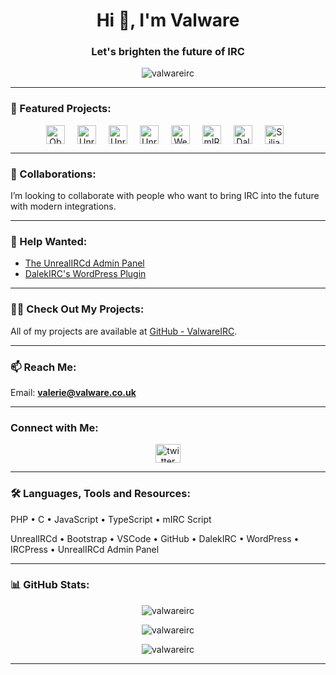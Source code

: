 <h1 align="center">Hi 👋, I'm Valware</h1>
<h3 align="center">Let's brighten the future of IRC</h3>

<p align="center">
  <img src="https://komarev.com/ghpvc/?username=valwareirc&label=Profile%20views&color=0e75b6&style=flat" alt="valwareirc" />
</p>

---
### 🔭 Featured Projects:
<div align="center" style="display: flex; flex-wrap: wrap; justify-content: center; gap: 10px;">
  <a href="https://github.com/ObsidianIRC/ObsidianIRC/" target="_blank">
    <img src="https://img.shields.io/badge/Obsidian%20IRC%20Client-36393E?style=flat&logo=github" alt="Obsidian IRC Client" height="30" />
  </a><br>
  <a href="https://github.com/ValwareIRC/unrealircd-conf-shl" target="_blank">
    <img src="https://img.shields.io/badge/UnrealIRCd%20Config%20VSCode%20Extension-1E90FF?style=flat&logo=github" alt="UnrealIRCd VSCode" height="30" />
  </a><br>
  <a href="https://github.com/ValwareIRC/valware-unrealircd-mods" target="_blank">
    <img src="https://img.shields.io/badge/UnrealIRCd%20Modules-1E90FF?style=flat&logo=github" alt="UnrealIRCd Modules" height="30" />
  </a><br>
  <a href="https://github.com/unrealircd/unrealircd-webpanel/" target="_blank">
    <img src="https://img.shields.io/badge/UnrealIRCd%20Admin%20Panel-1E90FF?style=flat&logo=github" alt="UnrealIRCd Admin Panel" height="30" />
  </a><br>
  <a href="https://github.com/unrealircd/unrealircd-webpanel-plugins/" target="_blank">
    <img src="https://img.shields.io/badge/UnrealIRCd%20Web%20Panel%20Plugins-1E90FF?style=flat&logo=github" alt="Web Panel Plugins" height="30" />
  </a><br>
  <a href="https://github.com/ValwareIRC/mIRC-Scripts" target="_blank">
    <img src="https://img.shields.io/badge/mIRC%20Scripts-red?style=flat&logo=github" alt="mIRC Scripts" height="30" />
  </a><br>
  <a href="https://github.com/DalekIRC/no-services" target="_blank">
    <img src="https://img.shields.io/badge/Dalek%20IRC%20no--services-2E8B57?style=flat&logo=github" alt="Dalek IRC no-services" height="30" />
  </a><br>
  <a href="https://github.com/DalekIRC/Silian" target="_blank">
    <img src="https://img.shields.io/badge/Silian%20Webchat%20Widget-DAA520?style=flat&logo=github" alt="Silian IRCv3 Webchat" height="30" />
  </a><br>
</div>

---

### 👯 Collaborations:
I’m looking to collaborate with people who want to bring IRC into the future with modern integrations.

---

### 🤝 Help Wanted:
- [The UnrealIRCd Admin Panel](https://github.com/unrealircd/unrealircd-webpanel/)
- [DalekIRC's WordPress Plugin](https://github.com/DalekIRC/dalek)

---

### 👨‍💻 Check Out My Projects:
All of my projects are available at [GitHub - ValwareIRC](https://github.com/ValwareIRC).

---

### 📫 Reach Me:
Email: **valerie@valware.co.uk**

---

### Connect with Me:

<p align="center">
  <a href="https://twitter.com/valwareirc" target="_blank">
    <img src="https://raw.githubusercontent.com/rahuldkjain/github-profile-readme-generator/master/src/images/icons/Social/twitter.svg" alt="twitter" height="30" width="40" />
  </a><br>
</p>

---

### 🛠️ Languages, Tools and Resources:
<p align="center">
  <p>PHP • C • JavaScript • TypeScript • mIRC Script</p>
  <p> UnrealIRCd • Bootstrap • VSCode • GitHub • DalekIRC • WordPress • IRCPress • UnrealIRCd Admin Panel</p>
  
</p>

---

### 📊 GitHub Stats:
<p align="center">
  <img src="https://github-readme-stats.vercel.app/api/top-langs?username=valwareirc&show_icons=true&locale=en&layout=compact" alt="valwareirc" />
</p>

<p align="center">
  <img src="https://github-readme-stats.vercel.app/api?username=valwareirc&show_icons=true&locale=en" alt="valwareirc" />
</p>

<p align="center">
  <img src="https://github-readme-streak-stats.herokuapp.com/?user=valwareirc" alt="valwareirc" />
</p>

---
